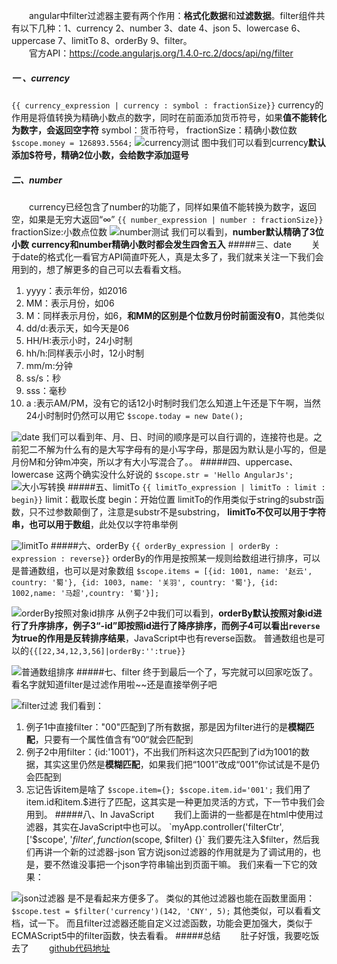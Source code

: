 　　angular中filter过滤器主要有两个作用：**格式化数据**和**过滤数据**。filter组件共有以下几种：1、currency 2、number 3、date 4、json 5、lowercase 6、uppercase 7、limitTo 8、orderBy 9、filter。   
　　官方API：https://code.angularjs.org/1.4.0-rc.2/docs/api/ng/filter
##### 一 、currency　　
`{{ currency_expression | currency : symbol : fractionSize}}`
currency的作用是将值转换为精确小数点的数字，同时在前面添加货币符号，如果**值不能转化为数字，会返回空字符**
symbol：货币符号，
fractionSize：精确小数位数
`$scope.money = 126893.5564;`
![currency测试](http://upload-images.jianshu.io/upload_images/2058233-c2dc0b0e78ca8980.png?imageMogr2/auto-orient/strip%7CimageView2/2/w/1240)
图中我们可以看到currency**默认添加$符号，精确2位小数，会给数字添加逗号**
##### 二、number
　　currency已经包含了number的功能了，同样如果值不能转换为数字，返回空，如果是无穷大返回“∞”
`{{ number_expression | number : fractionSize}}`
fractionSize:小数点位数
![number测试](http://upload-images.jianshu.io/upload_images/2058233-42de6e917f15979a.png?imageMogr2/auto-orient/strip%7CimageView2/2/w/1240)
我们可以看到，**number默认精确了3位小数**
**currency和number精确小数时都会发生四舍五入**
#####三、date
　　关于date的格式化一看官方API简直吓死人，真是太多了，我们就来关注一下我们会用到的，想了解更多的自己可以去看看文档。
1. yyyy：表示年份，如2016
2. MM：表示月份，如06
3. M：同样表示月份，如6，**和MM的区别是个位数月份时前面没有0**，其他类似
4. dd/d:表示天，如今天是06
5. HH/H:表示小时，24小时制
6. hh/h:同样表示小时，12小时制
7. mm/m:分钟
8. ss/s：秒
9. sss：毫秒
10. a :表示AM/PM，没有它的话12小时制时我们怎么知道上午还是下午啊，当然24小时制时仍然可以用它
`$scope.today = new Date();`

![date](http://upload-images.jianshu.io/upload_images/2058233-807605454f297692.png?imageMogr2/auto-orient/strip%7CimageView2/2/w/1240)
我们可以看到年、月、日、时间的顺序是可以自行调的，连接符也是。之前犯二不解为什么有的是大写字母有的是小写字母，那是因为默认是小写的，但是月份M和分钟m冲突，所以才有大小写混合了。。
#####四、uppercase、lowercase
这两个确实没什么好说的
`$scope.str = 'Hello AngularJs';`
![大小写转换](http://upload-images.jianshu.io/upload_images/2058233-0ff97d7049105d6a.png?imageMogr2/auto-orient/strip%7CimageView2/2/w/1240)
#####五、limitTo
`{{ limitTo_expression | limitTo : limit : begin}}`
limit：截取长度
begin：开始位置
limitTo的作用类似于string的substr函数，只不过参数颠倒了，注意是substr不是substring，
**limitTo不仅可以用于字符串，也可以用于数组**，此处仅以字符串举例

![limitTo](http://upload-images.jianshu.io/upload_images/2058233-92554b2a5a29e608.png?imageMogr2/auto-orient/strip%7CimageView2/2/w/1240)
#####六、orderBy
`{{ orderBy_expression | orderBy : expression : reverse}}`
orderBy的作用是按照某一规则给数组进行排序，可以是普通数组，也可以是对象数组
`$scope.items = [{id: 1001, name: '赵云', country: '蜀'}, {id: 1003, name: '关羽', country: '蜀'}, {id: 1002,name: '马超',country: '蜀'}];`

![orderBy按照对象id排序](http://upload-images.jianshu.io/upload_images/2058233-49758590614b64ba.png?imageMogr2/auto-orient/strip%7CimageView2/2/w/1240)
从例子2中我们可以看到，**orderBy默认按照对象id进行了升序排序，例子3“-id”即按照id进行了降序排序，而例子4可以看出`reverse`为true的作用是反转排序结果**，JavaScript中也有reverse函数。
普通数组也是可以的`{{[22,34,12,3,56]|orderBy:'':true}}`

![普通数组排序](http://upload-images.jianshu.io/upload_images/2058233-a098c1b2f9785d3c.png?imageMogr2/auto-orient/strip%7CimageView2/2/w/1240)
#####七、filter
终于到最后一个了，写完就可以回家吃饭了。
看名字就知道filter是过滤作用啦~~还是直接举例子吧

![filter过滤](http://upload-images.jianshu.io/upload_images/2058233-7c6e4de34066a674.png?imageMogr2/auto-orient/strip%7CimageView2/2/w/1240)
我们看到：
1. 例子1中直接filter："00"匹配到了所有数据，那是因为filter进行的是**模糊匹配**，只要有一个属性值含有”00“就会匹配到
2. 例子2中用filter：{id:'1001'}，不出我们所料这次只匹配到了id为1001的数据，其实这里仍然是**模糊匹配**，如果我们把“1001”改成“001”你试试是不是仍会匹配到
3. 忘记告诉item是啥了
`$scope.item={};
$scope.item.id='001';`
我们用了item.id和item.$进行了匹配，这其实是一种更加灵活的方式，下一节中我们会用到。
#####八、In JavaScript
　　我们上面讲的一些都是在html中使用过滤器，其实在JavaScript中也可以。
`myApp.controller('filterCtr', ['$scope', '$filter', function ($scope, $filter) {}`
我们要先注入$filter，然后我们再讲一个新的过滤器-json
官方说json过滤器的作用就是为了调试用的，也是，要不然谁没事把一个json字符串输出到页面干嘛。
我们来看一下它的效果：

![json过滤器](http://upload-images.jianshu.io/upload_images/2058233-184cd09bf3edd28f.png?imageMogr2/auto-orient/strip%7CimageView2/2/w/1240)
是不是看起来方便多了。
类似的其他过滤器也能在函数里面用：
`$scope.test = $filter('currency')(142, 'CNY', 5);`
其他类似，可以看看文档，试一下。
而且filter过滤器还能自定义过滤函数，功能会更加强大，类似于ECMAScript5中的filter函数，快去看看。
#####总结
　　肚子好饿，我要吃饭去了
　　[github代码地址](https://github.com/wangqingqiang/Angularjs/tree/master/AngularJS从懵逼到入门/4、filter)

